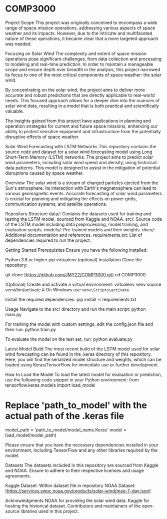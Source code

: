 # COMP3000
Project Scope
This project was originally conceived to encompass a wide range of space mission operations, addressing various aspects of space weather and its impacts. However, due to the intricate and multifaceted nature of these operations, it became clear that a more targeted approach was needed.

Focusing on Solar Wind
The complexity and extent of space mission operations pose significant challenges, from data collection and processing to modeling and real-time prediction. In order to maintain a manageable scope and ensure depth over breadth in the analysis, this project narrowed its focus to one of the most critical components of space weather: the solar wind.

By concentrating on the solar wind, the project aims to deliver more accurate and robust predictions that are directly applicable to real-world needs. This focused approach allows for a deeper dive into the nuances of solar wind data, resulting in a model that is both practical and scientifically valuable.

The insights gained from this project have applications in planning and operation strategies for current and future space missions, enhancing our ability to protect sensitive equipment and infrastructure from the potentially disruptive effects of space weather.

Solar Wind Forecasting with LSTM Networks
This repository contains the source code and dataset for a solar wind forecasting model using Long Short-Term Memory (LSTM) networks. The project aims to predict solar wind parameters, including solar wind speed and density, using historical data patterns. This model is designed to assist in the mitigation of potential disruptions caused by space weather.

Overview
The solar wind is a stream of charged particles ejected from the Sun's atmosphere. Its interaction with Earth's magnetosphere can lead to various geomagnetic events. Accurate forecasting of solar wind parameters is crucial for planning and mitigating the effects on power grids, communication systems, and satellite operations.

Repository Structure
data/: Contains the datasets used for training and testing the LSTM model, sourced from Kaggle and NOAA.
src/: Source code of the LSTM model including data preprocessing, model training, and evaluation scripts.
models/: Pre-trained models and their weights.
docs/: Additional documentation and references.
requirements.txt: List of dependencies required to run the project.

Getting Started
Prerequisites
Ensure you have the following installed:

Python 3.8 or higher
pip
virtualenv (optional)
Installation
Clone the repository:

git clone [https://github.com/JMY22/COMP3000.git]
cd COMP3000

(Optional) Create and activate a virtual environment:
virtualenv venv
source venv/bin/activate  # On Windows use `venv\Scripts\activate`

Install the required dependencies:
pip install -r requirements.txt

Usage
Navigate to the src/ directory and run the main script:
python main.py

For training the model with custom settings, edit the config.json file and then run:
python train.py

To evaluate the model on the test set, run:
python evaluate.py

Latest Model Build
The most recent build of the LSTM model used for solar wind forecasting can be found in the .keras directory of this repository. Here, you will find the serialized model structure and weights, which can be loaded using Keras/TensorFlow for immediate use or further development.

How to Load the Model
To load the latest model for evaluation or prediction, use the following code snippet in your Python environment:
from tensorflow.keras.models import load_model

# Replace 'path_to_model' with the actual path of the .keras file
model_path = 'path_to_model/model_name.Keras'
model = load_model(model_path)

Please ensure that you have the necessary dependencies installed in your environment, including TensorFlow and any other libraries required by the model.

Datasets
The datasets included in this repository are sourced from Kaggle and NOAA. Ensure to adhere to their respective licenses and usage agreements.

Kaggle Dataset: Within dataset file in repository
NOAA Dataset: [https://services.swpc.noaa.gov/products/solar-wind/mag-7-day.json]

Acknowledgments
NOAA for providing the solar wind data.
Kaggle for hosting the historical dataset.
Contributors and maintainers of the open-source libraries used in this project.
